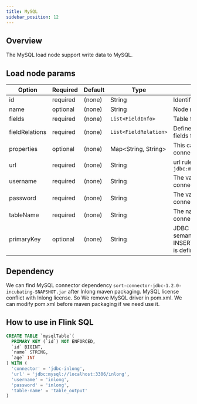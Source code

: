 ```yaml
---
title: MySQL
sidebar_position: 12
---
```

## Overview

The MySQL load node support write data to MySQL.

## Load node params

|  Option | Required  |  Default |  Type | Description  |
|---|---|---|---|---|
|id|required|(none)|String|Identifier for node|
|name|optional|(none)|String|Node name|
|fields|required|(none)|`List<FieldInfo>`|Table fields|
|fieldRelations|required|(none)|`List<FieldRelation>`|Defines the relation between fields from input to output field|
|properties|optional|(none)|Map<String, String>|This can set other properties for connector params|
|url|required|(none)|String|url rule is `jdbc:mysql://host:port/database`|
|username|required|(none)|String|The value of MySQL username to connect|
|password|required|(none)|String|The value of MySQL password to connect|
|tableName|required|(none)|String|The name of MySQL table to connect|
|primaryKey|optional|(none)|String|JDBC sink will use upsert semantics rather than plain INSERT statements if primary key is defined in DDL |

## Dependency

We can find MySQL connector dependency `sort-connector-jdbc-1.2.0-incubating-SNAPSHOT.jar` after Inlong maven packaging.
MySQL license conflict with Inlong license. So We remove MySQL driver in pom.xml. We can modify pom.xml before maven packaging if we need use it. 

## How to use in Flink SQL

```sql
CREATE TABLE `mysqlTable`(
  PRIMARY KEY (`id`) NOT ENFORCED,
  `id` BIGINT,
  `name` STRING,
  `age` INT
) WITH (
  'connector' = 'jdbc-inlong',
  'url' = 'jdbc:mysql://localhost:3306/inlong',
  'username' = 'inlong',
  'password' = 'inlong',
  'table-name' = 'table_output'
)
```